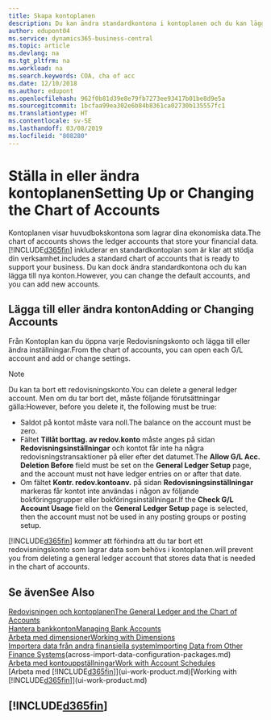 ```yaml
---
title: Skapa kontoplanen
description: Du kan ändra standardkontona i kontoplanen och du kan lägga till nya konton.
author: edupont04
ms.service: dynamics365-business-central
ms.topic: article
ms.devlang: na
ms.tgt_pltfrm: na
ms.workload: na
ms.search.keywords: COA, cha of acc
ms.date: 12/10/2018
ms.author: edupont
ms.openlocfilehash: 962f0b81d39e8e79fb7273ee93417b01be8d9e5a
ms.sourcegitcommit: 1bcfaa99ea302e6b84b8361ca02730b135557fc1
ms.translationtype: HT
ms.contentlocale: sv-SE
ms.lasthandoff: 03/08/2019
ms.locfileid: "808280"
---
```

# <a name="setting-up-or-changing-the-chart-of-accounts"></a><span data-ttu-id="f90bc-103">Ställa in eller ändra kontoplanen</span><span class="sxs-lookup"><span data-stu-id="f90bc-103">Setting Up or Changing the Chart of Accounts</span></span>
<span data-ttu-id="f90bc-104">Kontoplanen visar huvudbokskontona som lagrar dina ekonomiska data.</span><span class="sxs-lookup"><span data-stu-id="f90bc-104">The chart of accounts shows the ledger accounts that store your financial data.</span></span> [!INCLUDE[d365fin](includes/d365fin_md.md)] <span data-ttu-id="f90bc-105">inkluderar en standardkontoplan som är klar att stödja din verksamhet.</span><span class="sxs-lookup"><span data-stu-id="f90bc-105">includes a standard chart of accounts that is ready to support your business.</span></span>
<span data-ttu-id="f90bc-106">Du kan dock ändra standardkontona och du kan lägga till nya konton.</span><span class="sxs-lookup"><span data-stu-id="f90bc-106">However, you can change the default accounts, and you can add new accounts.</span></span>  

## <a name="adding-or-changing-accounts"></a><span data-ttu-id="f90bc-107">Lägga till eller ändra konton</span><span class="sxs-lookup"><span data-stu-id="f90bc-107">Adding or Changing Accounts</span></span>
<span data-ttu-id="f90bc-108">Från Kontoplan kan du öppna varje Redovisningskonto och lägga till eller ändra inställningar.</span><span class="sxs-lookup"><span data-stu-id="f90bc-108">From the chart of accounts, you can open each G/L account and add or change settings.</span></span>

> [!NOTE]  
>   <span data-ttu-id="f90bc-109">Du kan ta bort ett redovisningskonto.</span><span class="sxs-lookup"><span data-stu-id="f90bc-109">You can delete a general ledger account.</span></span> <span data-ttu-id="f90bc-110">Men om du tar bort det, måste följande förutsättningar gälla:</span><span class="sxs-lookup"><span data-stu-id="f90bc-110">However, before you delete it, the following must be true:</span></span>  
>  
>   * <span data-ttu-id="f90bc-111">Saldot på kontot måste vara noll.</span><span class="sxs-lookup"><span data-stu-id="f90bc-111">The balance on the account must be zero.</span></span>  
>   * <span data-ttu-id="f90bc-112">Fältet **Tillåt borttag. av redov.konto** måste anges på sidan **Redovisningsinställningar** och kontot får inte ha några redovisningstransaktioner på eller efter det datumet.</span><span class="sxs-lookup"><span data-stu-id="f90bc-112">The **Allow G/L Acc. Deletion Before** field must be set on the **General Ledger Setup** page, and the account must not have ledger entries on or after that date.</span></span>  
>   * <span data-ttu-id="f90bc-113">Om fältet **Kontr. redov.kontoanv.** på sidan **Redovisningsinställningar** markeras får kontot inte användas i någon av följande bokföringsgrupper eller bokföringsinställningar.</span><span class="sxs-lookup"><span data-stu-id="f90bc-113">If the **Check G/L Account Usage** field on the **General Ledger Setup** page is selected, then the account must not be used in any posting groups or posting setup.</span></span>  

[!INCLUDE[d365fin](includes/d365fin_md.md)] <span data-ttu-id="f90bc-114">kommer att förhindra att du tar bort ett redovisningskonto som lagrar data som behövs i kontoplanen.</span><span class="sxs-lookup"><span data-stu-id="f90bc-114">will prevent you from deleting a general ledger account that stores data that is needed in the chart of accounts.</span></span>  

## <a name="see-also"></a><span data-ttu-id="f90bc-115">Se även</span><span class="sxs-lookup"><span data-stu-id="f90bc-115">See Also</span></span>
[<span data-ttu-id="f90bc-116">Redovisningen och kontoplanen</span><span class="sxs-lookup"><span data-stu-id="f90bc-116">The General Ledger and the Chart of Accounts</span></span>](finance-general-ledger.md)  
[<span data-ttu-id="f90bc-117">Hantera bankkonton</span><span class="sxs-lookup"><span data-stu-id="f90bc-117">Managing Bank Accounts</span></span>](bank-manage-bank-accounts.md)  
[<span data-ttu-id="f90bc-118">Arbeta med dimensioner</span><span class="sxs-lookup"><span data-stu-id="f90bc-118">Working with Dimensions</span></span>](finance-dimensions.md)  
<span data-ttu-id="f90bc-119">[Importera data från andra finansiella system](across-import-data-configuration-packages.md)</span><span class="sxs-lookup"><span data-stu-id="f90bc-119">[Importing Data from Other Finance Systems](across-import-data-configuration-packages.md)(across-import-data-configuration-packages.md)</span></span>  
[<span data-ttu-id="f90bc-120">Arbeta med kontouppställningar</span><span class="sxs-lookup"><span data-stu-id="f90bc-120">Work with Account Schedules</span></span>](bi-how-work-account-schedule.md)  
<span data-ttu-id="f90bc-121">[Arbeta med [!INCLUDE[d365fin](includes/d365fin_md.md)]](ui-work-product.md)</span><span class="sxs-lookup"><span data-stu-id="f90bc-121">[Working with [!INCLUDE[d365fin](includes/d365fin_md.md)]](ui-work-product.md)</span></span>  

## [!INCLUDE[d365fin](includes/free_trial_md.md)]
